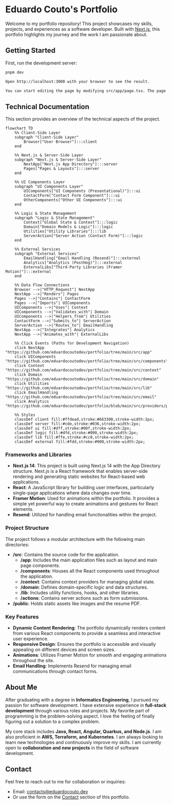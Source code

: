 # Eduardo Couto's Portfolio

Welcome to my portfolio repository! This project showcases my skills, projects, and experiences as a software developer. Built with [Next.js](https://nextjs.org/), this portfolio highlights my journey and the work I am passionate about.

## Getting Started

First, run the development server:

```bash
pnpm dev

Open http://localhost:3000 with your browser to see the result.

You can start editing the page by modifying src/app/page.tsx. The page auto-updates as you edit the file.
```

## Technical Documentation

This section provides an overview of the technical aspects of the project.

```mermaid
flowchart TD
    %% Client-Side Layer
    subgraph "Client-Side Layer"
        Browser["User Browser"]:::client
    end

    %% Next.js & Server-Side Layer
    subgraph "Next.js & Server-Side Layer"
        NextApp["Next.js App Directory"]:::server
        Pages["Pages & Layouts"]:::server
    end

    %% UI Components Layer
    subgraph "UI Components Layer"
        UIComponents["UI Components (Presentational)"]:::ui
        ContactForm["Contact Form Component"]:::ui
        OtherComponents["Other UI Components"]:::ui
    end

    %% Logic & State Management
    subgraph "Logic & State Management"
        Context["Global State & Context"]:::logic
        Domain["Domain Models & Logic"]:::logic
        Utilities["Utility Libraries"]:::lib
        ServerAction["Server Action (Contact Form)"]:::logic
    end

    %% External Services
    subgraph "External Services"
        EmailHandling["Email Handling (Resend)"]:::external
        Analytics["Analytics (PostHog)"]:::external
        ExternalLibs["Third-Party Libraries (Framer Motion)"]:::external
    end

    %% Data Flow Connections
    Browser -->|"HTTP_Request"| NextApp
    NextApp -->|"Renders"| Pages
    Pages -->|"Contains"| ContactForm
    Pages -->|"Imports"| UIComponents
    UIComponents -->|"Uses"| Context
    UIComponents -->|"Validates_with"| Domain
    UIComponents -->|"Helpers_from"| Utilities
    ContactForm -->|"Submits_to"| ServerAction
    ServerAction -->|"Routes_to"| EmailHandling
    NextApp -->|"Integrates"| Analytics
    NextApp -->|"Animates_with"| ExternalLibs

    %% Click Events (Paths for Development Navigation)
    click NextApp "https://github.com/eduardocoutodev/portfolio/tree/main/src/app"
    click UIComponents "https://github.com/eduardocoutodev/portfolio/tree/main/src/components"
    click Context "https://github.com/eduardocoutodev/portfolio/tree/main/src/context"
    click Domain "https://github.com/eduardocoutodev/portfolio/tree/main/src/domain"
    click Utilities "https://github.com/eduardocoutodev/portfolio/tree/main/src/lib"
    click EmailHandling "https://github.com/eduardocoutodev/portfolio/tree/main/src/email"
    click Analytics "https://github.com/eduardocoutodev/portfolio/blob/main/src/providers/posthog.tsx"

    %% Styles
    classDef client fill:#ffdead,stroke:#663300,stroke-width:2px;
    classDef server fill:#cde,stroke:#036,stroke-width:2px;
    classDef ui fill:#dff,stroke:#00f,stroke-width:2px;
    classDef logic fill:#dfd,stroke:#090,stroke-width:2px;
    classDef lib fill:#ffe,stroke:#cc0,stroke-width:2px;
    classDef external fill:#fdd,stroke:#900,stroke-width:2px;
```

### Frameworks and Libraries

- **Next.js 14**: This project is built using Next.js 14 with the App Directory structure. Next.js is a React framework that enables server-side rendering and generating static websites for React-based web applications.
- **React**: A JavaScript library for building user interfaces, particularly single-page applications where data changes over time.
- **Framer Motion**: Used for animations within the portfolio. It provides a simple yet powerful way to create animations and gestures for React elements.
- **Resend**: Utilized for handling email functionalities within the project.

### Project Structure

The project follows a modular architecture with the following main directories:

- **/src**: Contains the source code for the application.
  - **/app**: Includes the main application files such as layout and main page components.
  - **/components**: Houses all the React components used throughout the application.
  - **/context**: Contains context providers for managing global state.
  - **/domain**: Defines domain-specific logic and data structures.
  - **/lib**: Includes utility functions, hooks, and other libraries.
  - **/actions**: Contains server actions such as form submissions.
- **/public**: Holds static assets like images and the resume PDF.

### Key Features

- **Dynamic Content Rendering**: The portfolio dynamically renders content from various React components to provide a seamless and interactive user experience.
- **Responsive Design**: Ensures the portfolio is accessible and visually appealing on different devices and screen sizes.
- **Animations**: Utilizes Framer Motion for smooth and engaging animations throughout the site.
- **Email Handling**: Implements Resend for managing email communications through contact forms.

## About Me

After graduating with a degree in **Informatics Engineering**, I pursued my passion for software development. I have extensive experience in **full-stack development** through various roles and projects. My favorite part of programming is the problem-solving aspect. I love the feeling of finally figuring out a solution to a complex problem.

My core stack includes **Java, React, Angular, Quarkus, and Node.js**. I am also proficient in **AWS, Terraform, and Kubernetes**. I am always looking to learn new technologies and continuously improve my skills. I am currently open to **collaboration and new projects** in the field of software development.

## Contact

Feel free to reach out to me for collaboration or inquiries:

- Email: [contacts@eduardocouto.dev](mailto:contacts@eduardocouto.dev)
- Or use the form on the [Contact](#contact) section of this portfolio.
